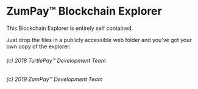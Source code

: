 # ZumPay™ Blockchain Explorer

This Blockchain Explorer is entirely self contained.

Just drop the files in a publicly accessible web folder and you've got your own copy of the explorer.

###### (c) 2018 TurtlePay™ Development Team
###### (c) 2019 ZumPay™ Development Team

